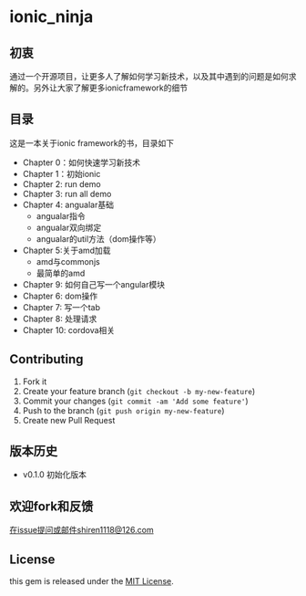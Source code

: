 ionic_ninja
===========


## 初衷

通过一个开源项目，让更多人了解如何学习新技术，以及其中遇到的问题是如何求解的。另外让大家了解更多ionicframework的细节

## 目录

这是一本关于ionic framework的书，目录如下


- Chapter 0：如何快速学习新技术
- Chapter 1：初始ionic
- Chapter 2: run demo
- Chapter 3: run all demo
- Chapter 4: angualar基础
	- angualar指令
	- angualar双向绑定
	- angualar的util方法（dom操作等）
- Chapter 5:关于amd加载
	- amd与commonjs
	- 最简单的amd
- Chapter 9: 如何自己写一个angular模块
- Chapter 6: dom操作
- Chapter 7: 写一个tab 
- Chapter 8: 处理请求
- Chapter 10: cordova相关

## Contributing

1. Fork it
2. Create your feature branch (`git checkout -b my-new-feature`)
3. Commit your changes (`git commit -am 'Add some feature'`)
4. Push to the branch (`git push origin my-new-feature`)
5. Create new Pull Request

## 版本历史

- v0.1.0 初始化版本 


## 欢迎fork和反馈

在issue提问或邮件shiren1118@126.com

## License

this gem is released under the [MIT License](http://www.opensource.org/licenses/MIT).
